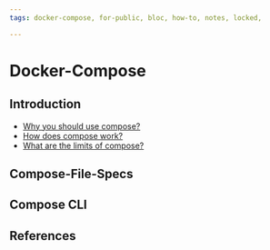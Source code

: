 ```yaml
---
tags: docker-compose, for-public, bloc, how-to, notes, locked,

---
```



# Docker-Compose

## Introduction

* [Why you should use compose?](https://hedgedoc.et.aksw.org/pULKQDQgT2Kgo7gc06ZaYw)
* [How does compose work?]()
* [What are the limits of compose?]()

## Compose-File-Specs

## Compose CLI

## References

